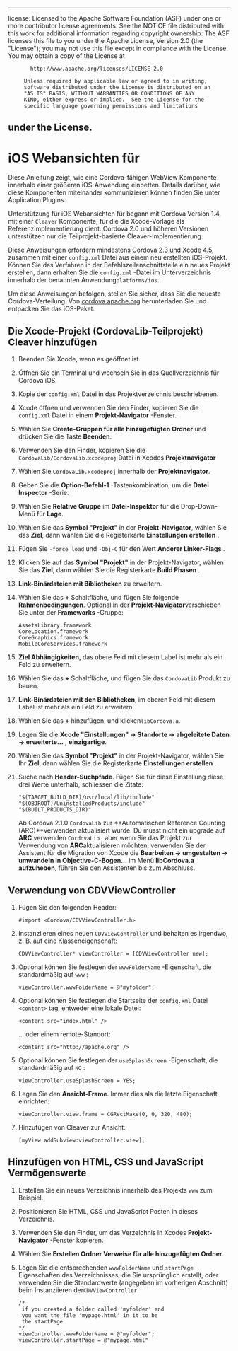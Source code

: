 * * *

license: Licensed to the Apache Software Foundation (ASF) under one or more contributor license agreements. See the NOTICE file distributed with this work for additional information regarding copyright ownership. The ASF licenses this file to you under the Apache License, Version 2.0 (the "License"); you may not use this file except in compliance with the License. You may obtain a copy of the License at

           http://www.apache.org/licenses/LICENSE-2.0
    
         Unless required by applicable law or agreed to in writing,
         software distributed under the License is distributed on an
         "AS IS" BASIS, WITHOUT WARRANTIES OR CONDITIONS OF ANY
         KIND, either express or implied.  See the License for the
         specific language governing permissions and limitations
    

## under the License.

# iOS Webansichten für

Diese Anleitung zeigt, wie eine Cordova-fähigen WebView Komponente innerhalb einer größeren iOS-Anwendung einbetten. Details darüber, wie diese Komponenten miteinander kommunizieren können finden Sie unter Application Plugins.

Unterstützung für iOS Webansichten für begann mit Cordova Version 1.4, mit einer `Cleaver` Komponente, für die die Xcode-Vorlage als Referenzimplementierung dient. Cordova 2.0 und höheren Versionen unterstützen nur die Teilprojekt-basierte Cleaver-Implementierung.

Diese Anweisungen erfordern mindestens Cordova 2.3 und Xcode 4.5, zusammen mit einer `config.xml` Datei aus einem neu erstellten iOS-Projekt. Können Sie das Verfahren in der Befehlszeilenschnittstelle ein neues Projekt erstellen, dann erhalten Sie die `config.xml` -Datei im Unterverzeichnis innerhalb der benannten Anwendung`platforms/ios`.

Um diese Anweisungen befolgen, stellen Sie sicher, dass Sie die neueste Cordova-Verteilung. Von [cordova.apache.org][1] herunterladen Sie und entpacken Sie das iOS-Paket.

 [1]: http://cordova.apache.org

## Die Xcode-Projekt (CordovaLib-Teilprojekt) Cleaver hinzufügen

1.  Beenden Sie Xcode, wenn es geöffnet ist.

2.  Öffnen Sie ein Terminal und wechseln Sie in das Quellverzeichnis für Cordova iOS.

3.  Kopie der `config.xml` Datei in das Projektverzeichnis beschriebenen.

4.  Xcode öffnen und verwenden Sie den Finder, kopieren Sie die `config.xml` Datei in einem **Projekt-Navigator** -Fenster.

5.  Wählen Sie **Create-Gruppen für alle hinzugefügten Ordner** und drücken Sie die Taste **Beenden**.

6.  Verwenden Sie den Finder, kopieren Sie die `CordovaLib/CordovaLib.xcodeproj` Datei in Xcodes **Projektnavigator**

7.  Wählen Sie `CordovaLib.xcodeproj` innerhalb der **Projektnavigator**.

8.  Geben Sie die **Option-Befehl-1** -Tastenkombination, um die **Datei Inspector** -Serie.

9.  Wählen Sie **Relative Gruppe** im **Datei-Inspektor** für die Drop-Down-Menü für **Lage**.

10. Wählen Sie das **Symbol "Projekt"** in der **Projekt-Navigator**, wählen Sie das **Ziel**, dann wählen Sie die Registerkarte **Einstellungen erstellen** .

11. Fügen Sie `-force_load` und `-Obj-C` für den Wert **Anderer Linker-Flags** .

12. Klicken Sie auf das **Symbol "Projekt"** in der Projekt-Navigator, wählen Sie das **Ziel**, dann wählen Sie die Registerkarte **Build Phasen** .

13. **Link-Binärdateien mit Bibliotheken** zu erweitern.

14. Wählen Sie das **+** Schaltfläche, und fügen Sie folgende **Rahmenbedingungen**. Optional in der **Projekt-Navigator**verschieben Sie unter der **Frameworks** -Gruppe:
    
        AssetsLibrary.framework
        CoreLocation.framework
        CoreGraphics.framework
        MobileCoreServices.framework
        

15. **Ziel Abhängigkeiten**, das obere Feld mit diesem Label ist mehr als ein Feld zu erweitern.

16. Wählen Sie das **+** Schaltfläche, und fügen Sie das `CordovaLib` Produkt zu bauen.

17. **Link-Binärdateien mit den Bibliotheken**, im oberen Feld mit diesem Label ist mehr als ein Feld zu erweitern.

18. Wählen Sie das **+** hinzufügen, und klicken`libCordova.a`.

19. Legen Sie die **Xcode "Einstellungen" → Standorte → abgeleitete Daten → erweiterte...** , **einzigartige**.

20. Wählen Sie das **Symbol "Projekt"** in der Projekt-Navigator, wählen Sie Ihr **Ziel**, dann wählen Sie die Registerkarte **Einstellungen erstellen** .

21. Suche nach **Header-Suchpfade**. Fügen Sie für diese Einstellung diese drei Werte unterhalb, schliessen die Zitate:
    
        "$(TARGET_BUILD_DIR)/usr/local/lib/include"        
        "$(OBJROOT)/UninstalledProducts/include"
        "$(BUILT_PRODUCTS_DIR)"
        
    
    Ab Cordova 2.1.0 `CordovaLib` zur **Automatischen Reference Counting (ARC)**verwenden aktualisiert wurde. Du musst nicht ein upgrade auf **ARC** verwenden `CordovaLib` , aber wenn Sie das Projekt zur Verwendung von **ARC**aktualisieren möchten, verwenden Sie der Assistent für die Migration von Xcode die **Bearbeiten → umgestalten → umwandeln in Objective-C-Bogen...** im Menü **libCordova.a aufzuheben**, führen Sie den Assistenten bis zum Abschluss.

## Verwendung von CDVViewController

1.  Fügen Sie den folgenden Header:
    
        #import <Cordova/CDVViewController.h>
        

2.  Instanziieren eines neuen `CDVViewController` und behalten es irgendwo, z. B. auf eine Klasseneigenschaft:
    
        CDVViewController* viewController = [CDVViewController new];
        

3.  Optional können Sie festlegen der `wwwFolderName` -Eigenschaft, die standardmäßig auf `www` :
    
        viewController.wwwFolderName = @"myfolder";
        

4.  Optional können Sie festlegen die Startseite der `config.xml` Datei `<content>` tag, entweder eine lokale Datei:
    
        <content src="index.html" />
        
    
    ... oder einem remote-Standort:
    
        <content src="http://apache.org" />
        

5.  Optional können Sie festlegen der `useSplashScreen` -Eigenschaft, die standardmäßig auf `NO` :
    
        viewController.useSplashScreen = YES;
        

6.  Legen Sie den **Ansicht-Frame**. Immer dies als die letzte Eigenschaft einrichten:
    
        viewController.view.frame = CGRectMake(0, 0, 320, 480);
        

7.  Hinzufügen von Cleaver zur Ansicht:
    
        [myView addSubview:viewController.view];
        

## Hinzufügen von HTML, CSS und JavaScript Vermögenswerte

1.  Erstellen Sie ein neues Verzeichnis innerhalb des Projekts `www` zum Beispiel.

2.  Positionieren Sie HTML, CSS und JavaScript Posten in dieses Verzeichnis.

3.  Verwenden Sie den Finder, um das Verzeichnis in Xcodes **Projekt-Navigator** -Fenster kopieren.

4.  Wählen Sie **Erstellen Ordner Verweise für alle hinzugefügten Ordner**.

5.  Legen Sie die entsprechenden `wwwFolderName` und `startPage` Eigenschaften des Verzeichnisses, die Sie ursprünglich erstellt, oder verwenden Sie die Standardwerte (angegeben im vorherigen Abschnitt) beim Instanziieren der`CDVViewController`.
    
        /*
         if you created a folder called 'myfolder' and
         you want the file 'mypage.html' in it to be
         the startPage
        */
        viewController.wwwFolderName = @"myfolder";
        viewController.startPage = @"mypage.html"